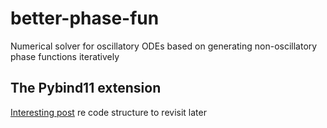 # better-phase-fun
Numerical solver for oscillatory ODEs based on generating non-oscillatory phase functions iteratively

## The Pybind11 extension
[Interesting post](https://www.benjack.io/2018/02/02/python-cpp-revisited.html) re code structure to revisit later 
